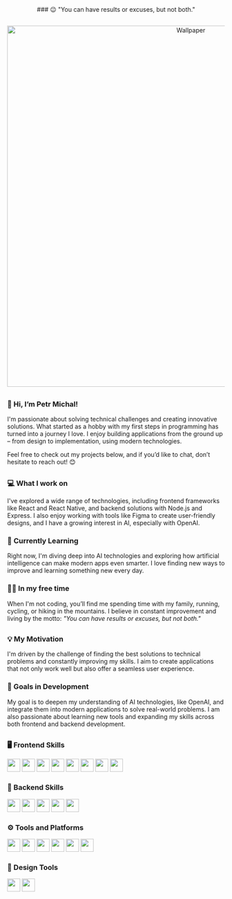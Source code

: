<div align="center">
  ###  😉 "You can have results or excuses, but not both."
</div>

##

<div align="center">
  <img src="https://github.com/user-attachments/assets/d6bde9bd-ee7b-4846-8724-3190e910c12a" alt="Wallpaper" width="835">
 </div>

##

### 👋 Hi, I’m Petr Michal!
I'm passionate about solving technical challenges and creating innovative solutions. What started as a hobby with my first steps in programming has turned into a journey I love. I enjoy building applications from the ground up – from design to implementation, using modern technologies.

Feel free to check out my projects below, and if you’d like to chat, don’t hesitate to reach out! 😊

##

### 💻 **What I work on**  
I've explored a wide range of technologies, including frontend frameworks like React and React Native, and backend solutions with Node.js and Express. I also enjoy working with tools like Figma to create user-friendly designs, and I have a growing interest in AI, especially with OpenAI.

### 🚀 **Currently Learning**  
Right now, I'm diving deep into AI technologies and exploring how artificial intelligence can make modern apps even smarter. I love finding new ways to improve and learning something new every day.

### 🏃‍♂️ **In my free time**  
When I'm not coding, you’ll find me spending time with my family, running, cycling, or hiking in the mountains. I believe in constant improvement and living by the motto: _"You can have results or excuses, but not both."_

## 

### 💡 My Motivation
I'm driven by the challenge of finding the best solutions to technical problems and constantly improving my skills. I aim to create applications that not only work well but also offer a seamless user experience.

### 🎯 Goals in Development
My goal is to deepen my understanding of AI technologies, like OpenAI, and integrate them into modern applications to solve real-world problems. I am also passionate about learning new tools and expanding my skills across both frontend and backend development.

##

### 🖥️ Frontend Skills
<p>
  <img src="https://img.shields.io/badge/HTML5-ff5722?style=for-the-badge&logo=html5&logoColor=white" height="30"> 
  <img src="https://img.shields.io/badge/CSS3-2965f1?style=for-the-badge&logo=css3&logoColor=white" height="30"> 
  <img src="https://img.shields.io/badge/JavaScript-f7df1e?style=for-the-badge&logo=javascript&logoColor=black" height="30"> 
  <img src="https://img.shields.io/badge/React-61dafb?style=for-the-badge&logo=react&logoColor=black" height="30"> 
  <img src="https://img.shields.io/badge/React%20Native-61dafb?style=for-the-badge&logo=react&logoColor=black" height="30"> 
  <img src="https://img.shields.io/badge/TypeScript-007acc?style=for-the-badge&logo=typescript&logoColor=white" height="30"> 
  <img src="https://img.shields.io/badge/Tailwind_CSS-38b2ac?style=for-the-badge&logo=tailwind-css&logoColor=white" height="30"> 
  <img src="https://img.shields.io/badge/Framer%20Motion-ff0050?style=for-the-badge&logo=framer&logoColor=white" height="30">
</p>

### 🔧 Backend Skills
<p>
  <img src="https://img.shields.io/badge/Node.js-3c873a?style=for-the-badge&logo=node.js&logoColor=white" height="30"> 
  <img src="https://img.shields.io/badge/Express-000000?style=for-the-badge&logo=express&logoColor=white" height="30"> 
  <img src="https://img.shields.io/badge/MongoDB-47a248?style=for-the-badge&logo=mongodb&logoColor=white" height="30"> 
  <img src="https://img.shields.io/badge/Supabase-3ecf8e?style=for-the-badge&logo=supabase&logoColor=white" height="30"> 
  <img src="https://img.shields.io/badge/Firebase-ffca28?style=for-the-badge&logo=firebase&logoColor=black" height="30">
</p>

### ⚙️ Tools and Platforms
<p>
  <img src="https://img.shields.io/badge/Git-f05032?style=for-the-badge&logo=git&logoColor=white" height="30"> 
  <img src="https://img.shields.io/badge/GitHub-181717?style=for-the-badge&logo=github&logoColor=white" height="30"> 
  <img src="https://img.shields.io/badge/VS%20Code-0078d7?style=for-the-badge&logo=visual-studio-code&logoColor=white" height="30"> 
  <img src="https://img.shields.io/badge/ChatGPT-412991?style=for-the-badge&logo=openai&logoColor=white" height="30"> 
  <img src="https://img.shields.io/badge/Heroku-6762a6?style=for-the-badge&logo=heroku&logoColor=white" height="30"> 
  <img src="https://img.shields.io/badge/Netlify-00c7b7?style=for-the-badge&logo=netlify&logoColor=white" height="30">
</p>

### 🎨 Design Tools
<p>
  <img src="https://img.shields.io/badge/Figma-f24e1e?style=for-the-badge&logo=figma&logoColor=white" height="30"> 
  <img src="https://img.shields.io/badge/Canva-00c4cc?style=for-the-badge&logo=canva&logoColor=white" height="30">
</p>


















